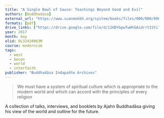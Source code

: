 ```yaml
---
title: "A Single Bowl of Sauce: Teachings Beyond Good and Evil"
authors: [buddhadasa]
external_url: "https://www.suanmokkh.org/system/books/files/000/000/096/original/Buddhadasa-Single-bowl-of-sauce.pdf"
formats: [pdf]
drive_links: ["https://drive.google.com/file/d/12HDYGpwTwHhGAidrrtISYilRvBcv1DEb/view?usp=drivesdk"]
year: 2017
month: may
olid: OL32410963M
course: modernism
tags:
  - west
  - becon
  - world
  - interfaith
publisher: "Buddhadāsa Indapañño Archives" 
---
```


> We must have a system of spiritual culture which is appropriate to the modern world and which can accord with the principles of every religion

A collection of talks, interviews, and booklets by Ajahn Buddhadāsa giving his view of the world and outline for the future.

